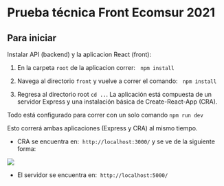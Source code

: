 # Prueba técnica Front Ecomsur 2021

## Para iniciar
Instalar API (backend) y la aplicacion React (front):

1. En la carpeta `root` de la aplicacion correr:   `npm install`

2. Navega al directorio `front` y vuelve a correr el comando:   `npm install`

3. Regresa al directorio root `cd ..`.
La aplicación está compuesta de un servidor Express y una instalación básica de Create-React-App (CRA). 

Todo está configurado para correr con un solo comando
`npm run dev`

Esto correrá ambas aplicaciones (Express y CRA) al mismo tiempo.
- CRA se encuentra en:  `http://localhost:3000/` y se ve de la siguiente forma: 

<p>
 <img src="https://raw.githubusercontent.com/adaschuler/ec-test-frontend-react/demogif.gif"/>
</p>

- El servidor se encuentra en:  `http://localhost:5000/`


